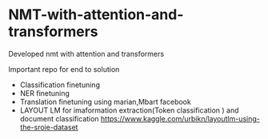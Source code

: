 # NMT-with-attention-and-transformers
Developed nmt with attention and transformers 


Important repo for end to solution 
* Classification finetuning 
* NER finetuning 
* Translation finetuning using marian,Mbart facebook
*  LAYOUT LM for imaformation extraction(Token classification ) and document classification  https://www.kaggle.com/urbikn/layoutlm-using-the-sroie-dataset
